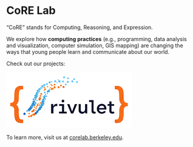 # CoRE Lab

“CoRE” stands for Computing, Reasoning, and Expression. 

We explore how **computing practices** (e.g., programming, data analysis and visualization, computer simulation, GIS mapping) are changing the ways that young people learn and communicate about our world.

Check out our projects:

![Rivulet icon](https://github.com/CalCoRE/rivulet-utils/blob/main/rivulet.png)

To learn more, visit us at [corelab.berkeley.edu](https://corelab.berkeley.edu).
